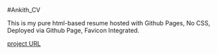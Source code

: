 #Ankith_CV

This is my pure html-based resume hosted with Github Pages,
No CSS, 
Deployed via Github Page, 
Favicon Integrated.

[project URL](https://ankitha12-anki.github.io/ankitha_CV/)
